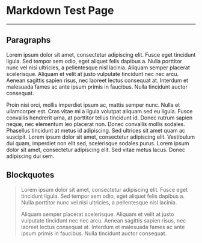# Markdown Test Page
----

## Paragraphs

Lorem ipsum dolor sit amet, consectetur adipiscing elit. Fusce eget tincidunt ligula. Sed tempor sem odio, eget aliquet felis dapibus a. Nulla porttitor nunc vel nisi ultricies, a pellentesque nisl lacinia. Aliquam semper placerat scelerisque. Aliquam et velit at justo vulputate tincidunt nec nec arcu. Aenean sagittis sapien risus, nec laoreet lectus consequat at. Interdum et malesuada fames ac ante ipsum primis in faucibus. Nulla tincidunt auctor consequat.

Proin nisi orci, mollis imperdiet ipsum ac, mattis semper nunc. Nulla et ullamcorper est. Cras vitae mi a ligula volutpat aliquam sed eu ligula. Fusce convallis hendrerit urna, at porttitor tellus tincidunt id. Donec rutrum sapien neque, nec elementum leo placerat non. Donec convallis mollis sodales. Phasellus tincidunt at metus id adipiscing. Sed ultrices sit amet quam ac suscipit. Lorem ipsum dolor sit amet, consectetur adipiscing elit. Vestibulum dui quam, imperdiet non elit sed, scelerisque sodales purus. Lorem ipsum dolor sit amet, consectetur adipiscing elit. Sed vitae metus lacus. Donec adipiscing dui sem.

## Blockquotes
> Lorem ipsum dolor sit amet, consectetur adipiscing elit. Fusce eget tincidunt ligula. Sed tempor sem odio, eget aliquet felis dapibus a. Nulla porttitor nunc vel nisi ultricies, a pellentesque nisl lacinia.
>
> Aliquam semper placerat scelerisque. Aliquam et velit at justo vulputate tincidunt nec nec arcu. Aenean sagittis sapien risus, nec laoreet lectus consequat at. Interdum et malesuada fames ac ante ipsum primis in faucibus. Nulla tincidunt auctor consequat.

